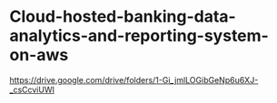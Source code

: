 # Cloud-hosted-banking-data-analytics-and-reporting-system-on-aws
https://drive.google.com/drive/folders/1-Gi_jmlLOGibGeNp6u6XJ-_csCcviUWI
